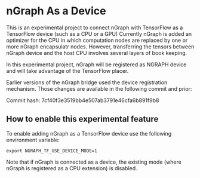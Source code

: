 # nGraph As a Device

This is an experimental project to connect nGraph with TensorFlow as a TensorFlow device (such as a CPU or a GPU)
Currently nGraph is added an optimizer for the CPU in which computation nodes are replaced by one or more nGraph 
encapsulatr nodes. However, transferring the tensors between nGraph device and the host CPU involves several layers of book keeping.

In this experimental project, nGraph will be registered as NGRAPH device and will take advantage of the TensorFlow placer. 

Earlier versions of the nGraph bridge used the device registration mechanism. Those changes are available in the following commit and prior:

Commit hash: 7cf40f3e3519bb4e507ab3791e46cfa6b891f9b8

## How to enable this experimental feature

To enable adding nGraph as a TensorFlow device use the following environment variable:
```
export NGRAPH_TF_USE_DEVICE_MODE=1
```

Note that if nGraph is connected as a device, the existing mode (where nGraph is registered as a CPU extension) is disabled. 
